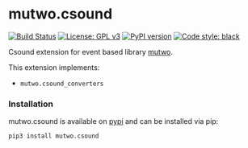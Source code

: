 # mutwo.csound

[![Build Status](https://circleci.com/gh/mutwo-org/mutwo.csound.svg?style=shield)](https://circleci.com/gh/mutwo-org/mutwo.csound)
[![License: GPL v3](https://img.shields.io/badge/License-GPLv3-blue.svg)](https://www.gnu.org/licenses/gpl-3.0)
[![PyPI version](https://badge.fury.io/py/mutwo.csound.svg)](https://badge.fury.io/py/mutwo.csound)
[![Code style: black](https://img.shields.io/badge/code%20style-black-000000.svg)](https://github.com/psf/black)

Csound extension for event based library [mutwo](https://github.com/mutwo-org/mutwo.core).

This extension implements:

- `mutwo.csound_converters`

### Installation

mutwo.csound is available on [pypi](https://pypi.org/project/mutwo.csound/) and can be installed via pip:

```sh
pip3 install mutwo.csound
```
